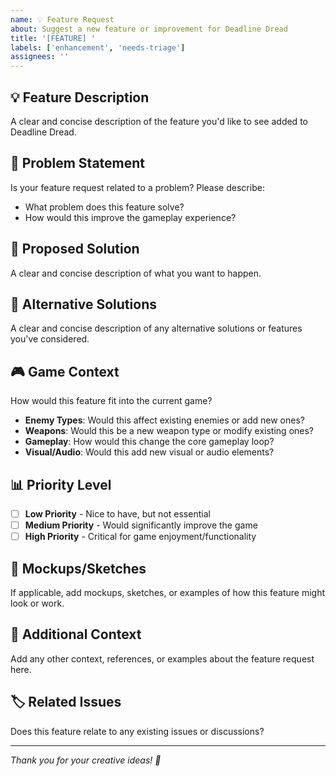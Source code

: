 ```yaml
---
name: 💡 Feature Request
about: Suggest a new feature or improvement for Deadline Dread
title: '[FEATURE] '
labels: ['enhancement', 'needs-triage']
assignees: ''
---
```


## 💡 Feature Description
A clear and concise description of the feature you'd like to see added to Deadline Dread.

## 🎯 Problem Statement
Is your feature request related to a problem? Please describe:
- What problem does this feature solve?
- How would this improve the gameplay experience?

## 💭 Proposed Solution
A clear and concise description of what you want to happen.

## 🔄 Alternative Solutions
A clear and concise description of any alternative solutions or features you've considered.

## 🎮 Game Context
How would this feature fit into the current game?
- **Enemy Types**: Would this affect existing enemies or add new ones?
- **Weapons**: Would this be a new weapon type or modify existing ones?
- **Gameplay**: How would this change the core gameplay loop?
- **Visual/Audio**: Would this add new visual or audio elements?

## 📊 Priority Level
- [ ] **Low Priority** - Nice to have, but not essential
- [ ] **Medium Priority** - Would significantly improve the game
- [ ] **High Priority** - Critical for game enjoyment/functionality

## 🎨 Mockups/Sketches
If applicable, add mockups, sketches, or examples of how this feature might look or work.

## 📝 Additional Context
Add any other context, references, or examples about the feature request here.

## 🏷️ Related Issues
Does this feature relate to any existing issues or discussions?

---
*Thank you for your creative ideas! 🚀* 